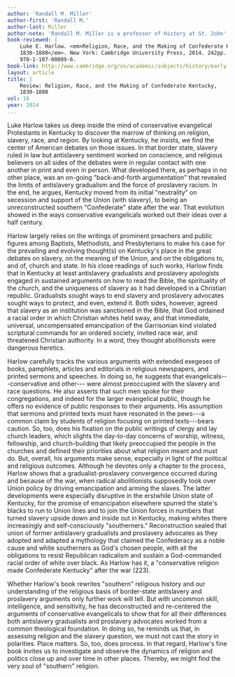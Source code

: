 ```yaml
---
author: 'Randall M. Miller'
author-first: 'Randall M.'
author-last: Miller
author-note: 'Randall M. Miller is a professor of History at St. John''s University.'
book-reviewed: |
    Luke E. Harlow. <em>Religion, Race, and the Making of Confederate Kentucky,
    1830-1880</em>. New York: Cambridge University Press, 2014. 242pp. ISBN
    978-1-107-00089-6.
book-link: http://www.cambridge.org/us/academic/subjects/history/early-republic-and-antebellum-history/religion-race-and-making-confederate-kentucky-18301880?format=HB
layout: article
title: |
    Review: Religion, Race, and the Making of Confederate Kentucky,
    1830-1880
vol: 16
year: 2014
...
```


Luke Harlow takes us deep inside the mind of conservative evangelical
Protestants in Kentucky to discover the marrow of thinking on religion,
slavery, race, and region. By looking at Kentucky, he insists, we find
the center of American debates on those issues. In that border state,
slavery ruled in law but antislavery sentiment worked on conscience, and
religious believers on all sides of the debates were in regular contact
with one another in print and even in person. What developed there, as
perhaps in no other place, was an on-going "back-and-forth
argumentation" that revealed the limits of antislavery gradualism and
the force of proslavery racism. In the end, he argues, Kentucky moved
from its initial "neutrality" on secession and support of the Union
(with slavery), to being an unreconstructed southern "Confederate" state
after the war. That evolution showed in the ways conservative
evangelicals worked out their ideas over a half century.

Harlow largely relies on the writings of prominent preachers and public
figures among Baptists, Methodists, and Presbyterians to make his case
for the prevailing and evolving thought(s) on Kentucky's place in the
great debates on slavery, on the meaning of the Union, and on the
obligations to, and of, church and state. In his close readings of such
works, Harlow finds that in Kentucky at least antislavery gradualists
and proslavery apologists engaged in sustained arguments on how to read
the Bible, the spirituality of the church, and the uniqueness of slavery
as it had developed in a Christian republic. Gradualists sought ways to
end slavery and proslavery advocates sought ways to protect, and even,
extend it. Both sides, however, agreed that slavery as an institution
was sanctioned in the Bible, that God ordained a racial order in which
Christian whites held sway, and that immediate, universal, uncompensated
emancipation of the Garrisonian kind violated scriptural commands for an
ordered society, invited race war, and threatened Christian authority.
In a word, they thought abolitionists were dangerous heretics.

Harlow carefully tracks the various arguments with extended exegeses of
books, pamphlets, articles and editorials in religious newspapers, and
printed sermons and speeches. In doing so, he suggests that
evangelicals---conservative and other--- were almost preoccupied with
the slavery and race questions. He also asserts that such men spoke for
their congregations, and indeed for the larger evangelical public,
though he offers no evidence of public responses to their arguments. His
assumption that sermons and printed texts must have resonated in the
pews---a common claim by students of religion focusing on printed
texts---bears caution. So, too, does his fixation on the public writings
of clergy and lay church leaders, which slights the day-to-day concerns
of worship, witness, fellowship, and church-building that likely
preoccupied the people in the churches and defined their priorities
about what religion meant and must do. But, overall, his arguments make
sense, especially in light of the political and religious outcomes.
Although he devotes only a chapter to the process, Harlow shows that a
gradualist-proslavery convergence occurred during and because of the
war, when radical abolitionists supposedly took over Union policy by
driving emancipation and arming the slaves. The latter developments were
especially disruptive in the erstwhile Union state of Kentucky, for the
promise of emancipation elsewhere spurred the state's blacks to run to
Union lines and to join the Union forces in numbers that turned slavery
upside down and inside out in Kentucky, making whites there increasingly
and self-consciously "southerners." Reconstruction sealed that union of
former antislavery gradualists and proslavery advocates as they adopted
and adapted a mythology that claimed the Confederacy as a noble cause
and white southerners as God's chosen people, with all the obligations
to resist Republican radicalism and sustain a God-commanded racial order
of white over black. As Harlow has it, a "conservative religion made
Confederate Kentucky" after the war (223).

Whether Harlow's book rewrites "southern" religious history and our
understanding of the religious basis of border-state antislavery and
proslavery arguments only further work will tell. But with uncommon
skill, intelligence, and sensitivity, he has deconstructed and
re-centered the arguments of conservative evangelicals to show that for
all their differences both antislavery gradualists and proslavery
advocates worked from a common theological foundation. In doing so, he
reminds us that, in assessing religion and the slavery question, we must
not cast the story in polarities. Place matters. So, too, does process.
In that regard, Harlow's fine book invites us to investigate and observe
the dynamics of religion and politics close up and over time in other
places. Thereby, we might find the very soul of "southern" religion.
